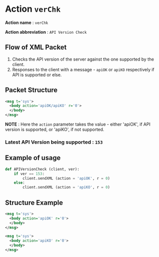 Action `verChk`
==============

__Action name__ : `verChk`

__Action abbreviation__ : `API Version Check`


## Flow of XML Packet
1. Checks the API version of the server against the one supported by the client.
2. Responses to the client with a message - `apiOK` or `apiKO` respectively if API is supported or else.

## Packet Structure
```XML
<msg t='sys'>
  <body action='apiOK/apiKO' r='0'>
  </body>
</msg>
```
__NOTE__ : Here the `action` parameter takes the value - either 'apiOK', if API version is supported, or 'apiKO', if not supported.

### Latest API Version being supported : `153`

## Example of usage
```py
def APIVersionCheck (client, ver):
    if ver == 153: 
        client.sendXML (action = 'apiOK', r = 0)
    else:
        client.sendXML (action = 'apiKO', r = 0)
```

## Structure Example
```xml
<msg t='sys'>
  <body action='apiOK' r='0'>
  </body>
</msg>
```

```xml
<msg t='sys'>
  <body action='apiKO' r='0'>
  </body>
</msg>
```
